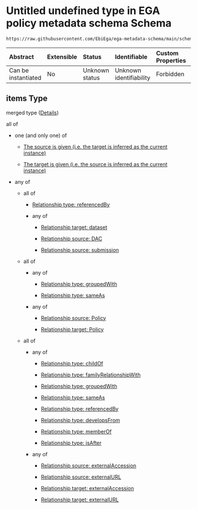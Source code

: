 # Untitled undefined type in EGA policy metadata schema Schema

```txt
https://raw.githubusercontent.com/EbiEga/ega-metadata-schema/main/schemas/EGA.policy.json#/properties/policyRelationships/items
```



| Abstract            | Extensible | Status         | Identifiable            | Custom Properties | Additional Properties | Access Restrictions | Defined In                                                                   |
| :------------------ | :--------- | :------------- | :---------------------- | :---------------- | :-------------------- | :------------------ | :--------------------------------------------------------------------------- |
| Can be instantiated | No         | Unknown status | Unknown identifiability | Forbidden         | Allowed               | none                | [EGA.policy.json\*](../../../schemas/EGA.policy.json "open original schema") |

## items Type

merged type ([Details](ega-8-properties-policy-relationships-items.md))

all of

* one (and only one) of

  * [The source is given (i.e. the target is inferred as the current instance)](ega-4-defs-ega-relationships-object-oneof-the-source-is-given-ie-the-target-is-inferred-as-the-current-instance.md "check type definition")

  * [The target is given (i.e. the source is inferred as the current instance)](ega-4-defs-ega-relationships-object-oneof-the-target-is-given-ie-the-source-is-inferred-as-the-current-instance.md "check type definition")

* any of

  * all of

    * [Relationship type: referencedBy](ega-4-defs-relationship-type-referencedby.md "check type definition")

    * any of

      * [Relationship target: dataset](ega-4-defs-relationship-target-dataset.md "check type definition")

      * [Relationship source: DAC](ega-4-defs-relationship-source-dac.md "check type definition")

      * [Relationship source: submission](ega-4-defs-relationship-source-submission.md "check type definition")

  * all of

    * any of

      * [Relationship type: groupedWith](ega-4-defs-relationship-type-groupedwith.md "check type definition")

      * [Relationship type: sameAs](ega-4-defs-relationship-type-sameas.md "check type definition")

    * any of

      * [Relationship source: Policy](ega-4-defs-relationship-source-policy.md "check type definition")

      * [Relationship target: Policy](ega-4-defs-relationship-target-policy.md "check type definition")

  * all of

    * any of

      * [Relationship type: childOf](ega-4-defs-relationship-type-childof.md "check type definition")

      * [Relationship type: familyRelationshipWith](ega-4-defs-relationship-type-familyrelationshipwith.md "check type definition")

      * [Relationship type: groupedWith](ega-4-defs-relationship-type-groupedwith.md "check type definition")

      * [Relationship type: sameAs](ega-4-defs-relationship-type-sameas.md "check type definition")

      * [Relationship type: referencedBy](ega-4-defs-relationship-type-referencedby.md "check type definition")

      * [Relationship type: developsFrom](ega-4-defs-relationship-type-developsfrom.md "check type definition")

      * [Relationship type: memberOf](ega-4-defs-relationship-type-memberof.md "check type definition")

      * [Relationship type: isAfter](ega-4-defs-relationship-type-isafter.md "check type definition")

    * any of

      * [Relationship source: externalAccession](ega-4-defs-relationship-source-externalaccession.md "check type definition")

      * [Relationship source: externalURL](ega-4-defs-relationship-source-externalurl.md "check type definition")

      * [Relationship target: externalAccession](ega-4-defs-relationship-target-externalaccession.md "check type definition")

      * [Relationship target: externalURL](ega-4-defs-relationship-target-externalurl.md "check type definition")
